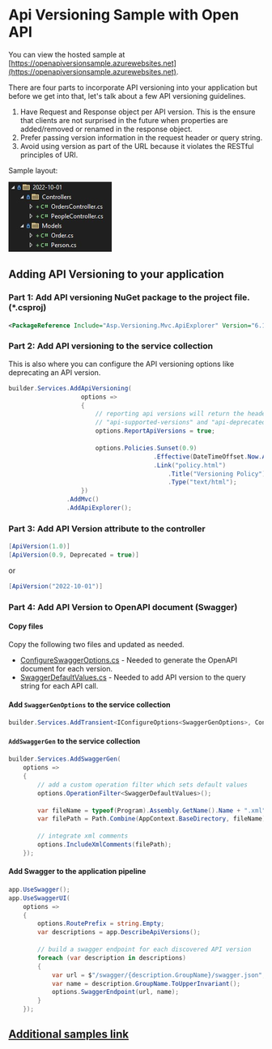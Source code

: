 # Api Versioning Sample with Open API

You can view the hosted sample at [https://openapiversionsample.azurewebsites.net](https://openapiversionsample.azurewebsites.net).

There are four parts to incorporate API versioning into your application
but before we get into that, let's talk about a few API versioning guidelines.

1) Have Request and Response object per API version. This is the ensure that clients
are not surprised in the future when properties are added/removed or renamed in the response object.
2) Prefer passing version information in the request header or query string.
3) Avoid using version as part of the URL because it violates the RESTful principles of URI.

Sample layout:

  ![Folder Layout](assets/folderlayout.jpg "Folder Layout")

## Adding API Versioning to your application

### Part 1: Add API versioning NuGet package to the project file. (*.csproj)

```xml
<PackageReference Include="Asp.Versioning.Mvc.ApiExplorer" Version="6.1.0" />
```

### Part 2: Add API versioning to the service collection

This is also where you can configure the API versioning options like deprecating an API version.

```csharp
builder.Services.AddApiVersioning(
                    options =>
                    {
                        // reporting api versions will return the headers
                        // "api-supported-versions" and "api-deprecated-versions"
                        options.ReportApiVersions = true;

                        options.Policies.Sunset(0.9)
                                        .Effective(DateTimeOffset.Now.AddDays(60))
                                        .Link("policy.html")
                                            .Title("Versioning Policy")
                                            .Type("text/html");
                    })
                .AddMvc()
                .AddApiExplorer();
```

### Part 3: Add API Version attribute to the controller

```csharp
[ApiVersion(1.0)]
[ApiVersion(0.9, Deprecated = true)]
```

or

```csharp
[ApiVersion("2022-10-01")]
```

### Part 4: Add API Version to OpenAPI document (Swagger)

#### Copy files

Copy the following two files and updated as needed.

* [ConfigureSwaggerOptions.cs](src/ApiVersioningSample/ConfigureSwaggerOptions.cs) - Needed to generate the OpenAPI document for each version.
* [SwaggerDefaultValues.cs](src/ApiVersioningSample/SwaggerDefaultValues.cs) - Needed to add API version to the query string for each API call.

#### Add `SwaggerGenOptions` to the service collection

```csharp
builder.Services.AddTransient<IConfigureOptions<SwaggerGenOptions>, ConfigureSwaggerOptions>();
```

#### `AddSwaggerGen` to the service collection

```csharp
builder.Services.AddSwaggerGen(
    options =>
    {
        // add a custom operation filter which sets default values
        options.OperationFilter<SwaggerDefaultValues>();

        var fileName = typeof(Program).Assembly.GetName().Name + ".xml";
        var filePath = Path.Combine(AppContext.BaseDirectory, fileName);

        // integrate xml comments
        options.IncludeXmlComments(filePath);
    });
```    

#### Add Swagger to the application pipeline

```csharp
app.UseSwagger();
app.UseSwaggerUI(
    options =>
    {
        options.RoutePrefix = string.Empty;
        var descriptions = app.DescribeApiVersions();

        // build a swagger endpoint for each discovered API version
        foreach (var description in descriptions)
        {
            var url = $"/swagger/{description.GroupName}/swagger.json";
            var name = description.GroupName.ToUpperInvariant();
            options.SwaggerEndpoint(url, name);
        }
    });
```

## [Additional samples link](https://github.com/dotnet/aspnet-api-versioning/tree/main/examples)
